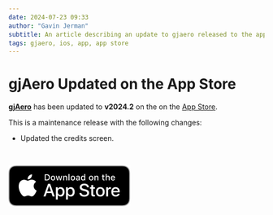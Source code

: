 ```yaml
---
date: 2024-07-23 09:33
author: "Gavin Jerman"
subtitle: An article describing an update to gjaero released to the app store.
tags: gjaero, ios, app, app store
---
```


# gjAero Updated on the App Store

[**gjAero**](/projects/gjAero) has been updated to **v2024.2** on the on the [App Store](https://apps.apple.com/gb/app/gjaero/id6444918004?platform=iphone).  

This is a maintenance release with the following changes:
- Updated the credits screen.
<br>

[![download](/images/Download_on_the_App_Store_Badge_US-UK_RGB_blk_092917.svg)](https://apps.apple.com/gb/app/gjaero/id6444918004?platform=iphone)
